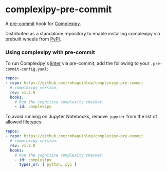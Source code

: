 # complexipy-pre-commit

A [pre-commit](https://pre-commit.com/) hook for [Complexipy](https://github.com/rohaquinlop/complexipy).

Distributed as a standalone repository to enable installing complexipy via prebuilt wheels from [PyPI](https://pypi.org/project/complexipy/).

### Using complexipy with pre-commit

To run Complexipy's [linter](https://github.com/rohaquinlop/complexipy) via pre-commit, add the following to your `.pre-commit-config.yaml`:

```yaml
repos:
- repo: https://github.com/rohaquinlop/complexipy-pre-commit
  # complexipy version.
  rev: v1.2.0
  hooks:
    # Run the cognitive complexity checker.
    - id: complexipy
```
To avoid running on Jupyter Notebooks, remove `jupyter` from the list of allowed filetypes:

```yaml
repos:
- repo: https://github.com/rohaquinlop/complexipy-pre-commit
  # complexipy version.
  rev: v1.2.0
  hooks:
    # Run the cognitive complexity checker.
    - id: complexipy
      types_or: [ python, pyi ]
```
